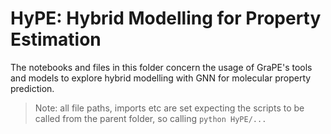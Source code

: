 # HyPE: Hybrid Modelling for Property Estimation
The notebooks and files in this folder concern the usage of GraPE's tools and models to explore hybrid modelling with GNN for molecular property prediction.

>Note: all file paths, imports etc are set expecting the scripts to be called from the parent folder, so calling `python HyPE/...`